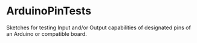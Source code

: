 ArduinoPinTests
===============

Sketches for testing Input and/or Output capabilities of designated pins of an Arduino or compatible board.
